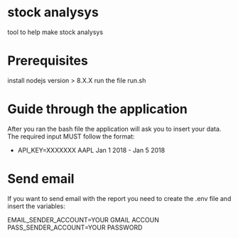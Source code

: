 # stock analysys
tool to help make stock analysys 


# Prerequisites
install nodejs version > 8.X.X
run the file run.sh

# Guide through the application
After you ran the bash file the application will ask you to insert your data.
The required input MUST follow the format:
  - API_KEY=XXXXXXX AAPL Jan 1 2018 - Jan 5 2018


# Send email
If you want to send email with the report you need to create the .env file and insert the variables:

EMAIL_SENDER_ACCOUNT=YOUR GMAIL ACCOUN
PASS_SENDER_ACCOUNT=YOUR PASSWORD